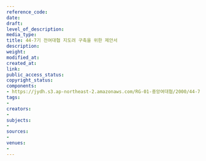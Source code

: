 ```yaml
---
reference_code: 
date: 
draft: 
level_of_description: 
media_type: 
title: 44-7기 전여대협 지도려 구축을 위한 제안서
description: 
weight: 
modified_at: 
created_at: 
link: 
public_access_status: 
copyright_status: 
components:
- https://jydh.s3.ap-northeast-2.amazonaws.com/RG-01-중앙여대협/2000/44-7기+전여대협+지도려+구축을+위한+제안서.pdf
tags:
- 
creators:
- 
subjects:
- 
sources:
- 
venues:
- 
---
```

